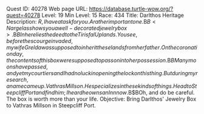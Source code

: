 Quest ID: 40278
Web page URL: https://database.turtle-wow.org/?quest=40278
Level: 19
Min Level: 15
Race: 434
Title: Darlthos Heritage
Description: $R, I have a task for you. A rather important one.$B$B<Nargelas shows you a well-decorated jewelry box>.$B$BIn here lies the deed to the Tirisfal Uplands. You see, before the scourge invaded, my wife Grelda was supposed to inherit these lands from her father. On the coronation day, the contents of this box were supposed to pass on into her possession.$B$BMany moons have passed, and yet my courtiers and I had no luck in opening the lock on this thing. But during my research, a name came up. Vathras Millson. He specializes in these kinds of things. Head to Steepcliff Port and find him; I heard he owns an Inn now.$B$BOh, and do be careful. The box is worth more than your life.
Objective: Bring Darlthos' Jewelry Box to Vathras Millson in Steepcliff Port.
